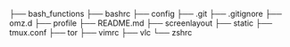 ├── bash_functions
├── bashrc
├── config
├── .git
├── .gitignore
├── omz.d
├── profile
├── README.md
├── screenlayout
├── static
├── tmux.conf
├── tor
├── vimrc
├── vlc
└── zshrc

